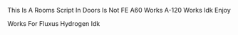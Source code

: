 This Is A Rooms Script In Doors
Is Not FE
A60 Works
A-120 Works
Idk
Enjoy

Works For Fluxus
Hydrogen Idk
